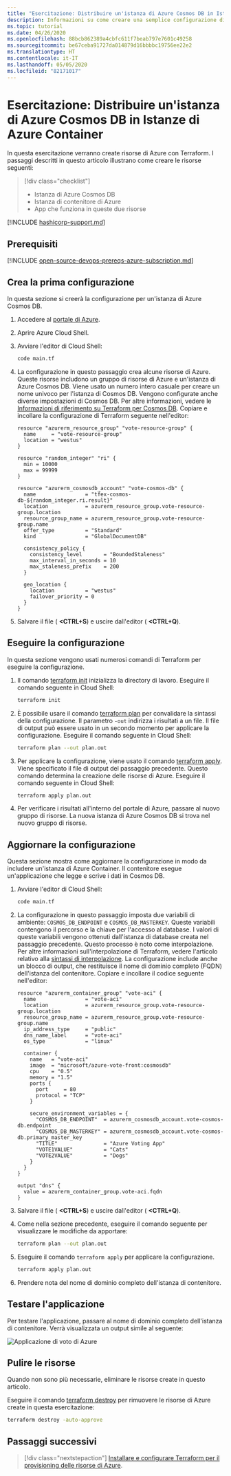 ```yaml
---
title: "Esercitazione: Distribuire un'istanza di Azure Cosmos DB in Istanze di Azure Container"
description: Informazioni su come creare una semplice configurazione di Terraform distribuendo al tempo stesso un'istanza di Azure Cosmos DB in Istanze di Azure Container.
ms.topic: tutorial
ms.date: 04/26/2020
ms.openlocfilehash: 88bcb862389a4cbfc611f7beab797e7601c49258
ms.sourcegitcommit: be67ceba91727da014879d16bbbbc19756ee22e2
ms.translationtype: HT
ms.contentlocale: it-IT
ms.lasthandoff: 05/05/2020
ms.locfileid: "82171017"
---
```

# <a name="tutorial-deploy-an-azure-cosmos-db-to-azure-container-instances"></a>Esercitazione: Distribuire un'istanza di Azure Cosmos DB in Istanze di Azure Container

In questa esercitazione verranno create risorse di Azure con Terraform. I passaggi descritti in questo articolo illustrano come creare le risorse seguenti:

> [!div class="checklist"]
> * Istanza di Azure Cosmos DB
> * Istanza di contenitore di Azure
> * App che funziona in queste due risorse

[!INCLUDE [hashicorp-support.md](includes/hashicorp-support.md)]

## <a name="prerequisites"></a>Prerequisiti

[!INCLUDE [open-source-devops-prereqs-azure-subscription.md](../includes/open-source-devops-prereqs-azure-subscription.md)]

## <a name="create-first-configuration"></a>Crea la prima configurazione

In questa sezione si creerà la configurazione per un'istanza di Azure Cosmos DB.

1. Accedere al [portale di Azure](https://go.microsoft.com/fwlink/p/?LinkID=525040).

1. Aprire Azure Cloud Shell.

1. Avviare l'editor di Cloud Shell:

    ```bash
    code main.tf
    ```

1. La configurazione in questo passaggio crea alcune risorse di Azure. Queste risorse includono un gruppo di risorse di Azure e un'istanza di Azure Cosmos DB. Viene usato un numero intero casuale per creare un nome univoco per l'istanza di Cosmos DB. Vengono configurate anche diverse impostazioni di Cosmos DB. Per altre informazioni, vedere le [Informazioni di riferimento su Terraform per Cosmos DB](https://www.terraform.io/docs/providers/azurerm/r/cosmosdb_account.html). Copiare e incollare la configurazione di Terraform seguente nell'editor:

    ```hcl
    resource "azurerm_resource_group" "vote-resource-group" {
      name     = "vote-resource-group"
      location = "westus"
    }

    resource "random_integer" "ri" {
      min = 10000
      max = 99999
    }

    resource "azurerm_cosmosdb_account" "vote-cosmos-db" {
      name                = "tfex-cosmos-db-${random_integer.ri.result}"
      location            = azurerm_resource_group.vote-resource-group.location
      resource_group_name = azurerm_resource_group.vote-resource-group.name
      offer_type          = "Standard"
      kind                = "GlobalDocumentDB"

      consistency_policy {
        consistency_level       = "BoundedStaleness"
        max_interval_in_seconds = 10
        max_staleness_prefix    = 200
      }

      geo_location {
        location          = "westus"
        failover_priority = 0
      }
    }
    ```

1. Salvare il file ( **&lt;CTRL+S**) e uscire dall'editor ( **&lt;CTRL+Q**).

## <a name="run-the-configuration"></a>Eseguire la configurazione

In questa sezione vengono usati numerosi comandi di Terraform per eseguire la configurazione.

1. Il comando [terraform init](https://www.terraform.io/docs/commands/init.html) inizializza la directory di lavoro. Eseguire il comando seguente in Cloud Shell:

    ```bash
    terraform init
    ```

1. È possibile usare il comando [terraform plan](https://www.terraform.io/docs/commands/plan.html) per convalidare la sintassi della configurazione. Il parametro `-out` indirizza i risultati a un file. Il file di output può essere usato in un secondo momento per applicare la configurazione. Eseguire il comando seguente in Cloud Shell:

    ```bash
    terraform plan --out plan.out
    ```

1. Per applicare la configurazione, viene usato il comando [terraform apply](https://www.terraform.io/docs/commands/apply.html). Viene specificato il file di output del passaggio precedente. Questo comando determina la creazione delle risorse di Azure. Eseguire il comando seguente in Cloud Shell:

    ```bash
    terraform apply plan.out
    ```

1. Per verificare i risultati all'interno del portale di Azure, passare al nuovo gruppo di risorse. La nuova istanza di Azure Cosmos DB si trova nel nuovo gruppo di risorse.

## <a name="update-configuration"></a>Aggiornare la configurazione

Questa sezione mostra come aggiornare la configurazione in modo da includere un'istanza di Azure Container. Il contenitore esegue un'applicazione che legge e scrive i dati in Cosmos DB.

1. Avviare l'editor di Cloud Shell:

    ```bash
    code main.tf
    ```

1. La configurazione in questo passaggio imposta due variabili di ambiente: `COSMOS_DB_ENDPOINT` e `COSMOS_DB_MASTERKEY`. Queste variabili contengono il percorso e la chiave per l'accesso al database. I valori di queste variabili vengono ottenuti dall'istanza di database creata nel passaggio precedente. Questo processo è noto come interpolazione. Per altre informazioni sull'interpolazione di Terraform, vedere l'articolo relativo alla [sintassi di interpolazione](https://www.terraform.io/docs/configuration/interpolation.html). La configurazione include anche un blocco di output, che restituisce il nome di dominio completo (FQDN) dell'istanza del contenitore. Copiare e incollare il codice seguente nell'editor:

    ```hcl
    resource "azurerm_container_group" "vote-aci" {
      name                = "vote-aci"
      location            = azurerm_resource_group.vote-resource-group.location
      resource_group_name = azurerm_resource_group.vote-resource-group.name
      ip_address_type     = "public"
      dns_name_label      = "vote-aci"
      os_type             = "linux"

      container {
        name   = "vote-aci"
        image  = "microsoft/azure-vote-front:cosmosdb"
        cpu    = "0.5"
        memory = "1.5"
        ports {
          port     = 80
          protocol = "TCP"
        }

        secure_environment_variables = {
          "COSMOS_DB_ENDPOINT"  = azurerm_cosmosdb_account.vote-cosmos-db.endpoint
          "COSMOS_DB_MASTERKEY" = azurerm_cosmosdb_account.vote-cosmos-db.primary_master_key
          "TITLE"               = "Azure Voting App"
          "VOTE1VALUE"          = "Cats"
          "VOTE2VALUE"          = "Dogs"
        }
      }
    }

    output "dns" {
      value = azurerm_container_group.vote-aci.fqdn
    }
    ```

1. Salvare il file ( **&lt;CTRL+S**) e uscire dall'editor ( **&lt;CTRL+Q**).

1. Come nella sezione precedente, eseguire il comando seguente per visualizzare le modifiche da apportare:

    ```bash
    terraform plan --out plan.out
    ```

1. Eseguire il comando `terraform apply` per applicare la configurazione.

    ```bash
    terraform apply plan.out
    ```

1. Prendere nota del nome di dominio completo dell'istanza di contenitore.

## <a name="test-application"></a>Testare l'applicazione

Per testare l'applicazione, passare al nome di dominio completo dell'istanza di contenitore. Verrà visualizzata un output simile al seguente:

![Applicazione di voto di Azure](media/deploy-azure-cosmos-db-to-azure-container-instances/azure-vote.jpg)

## <a name="clean-up-resources"></a>Pulire le risorse

Quando non sono più necessarie, eliminare le risorse create in questo articolo.

Eseguire il comando [terraform destroy](https://www.terraform.io/docs/commands/destroy.html) per rimuovere le risorse di Azure create in questa esercitazione:

```bash
terraform destroy -auto-approve
```

## <a name="next-steps"></a>Passaggi successivi

> [!div class="nextstepaction"]
> [Installare e configurare Terraform per il provisioning delle risorse di Azure](install-configure.md).